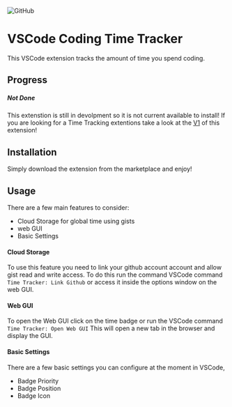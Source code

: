 ![GitHub](https://img.shields.io/github/license/MIMJA156/time-tracker-ts-dev?style=plastic)

# VSCode Coding Time Tracker

This VSCode extension tracks the amount of time you spend coding.

## Progress

##### Not Done

 This extenstion is still in devolpment so it is not current available to install!
 If you are looking for a Time Tracking extentions take a look at the [V1](https://github.com/MIMJA156/time-tracker) of this extension!

## Installation

Simply download the extension from the marketplace and enjoy!

## Usage

There are a few main features to consider:
- Cloud Storage for global time using gists
- web GUI
- Basic Settings

#### Cloud Storage

To use this feature you need to link your github account account and allow gist read and write access. To do this run the command VSCode command ``Time Tracker: Link Github`` or access it inside the options window on the web GUI.

#### Web GUI

To open the Web GUI click on the time badge or run the VSCode command ``Time Tracker: Open Web GUI``
This will open a new tab in the browser and display the GUI.

#### Basic Settings

There are a few basic settings you can configure at the moment in VSCode,
- Badge Priority
- Badge Position
- Badge Icon

